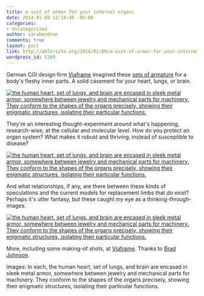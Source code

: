 ```yaml
---
title: a suit of armor for your internal organs
date: 2014-01-09 12:14:48 -05:00
categories:
- Uncategorized
author: sarahendren
comments: true
layout: post
link: http://ablersite.org/2014/01/09/a-suit-of-armor-for-your-internal-organs/
wordpress_id: 5269
---
```


German CGI design firm [Viaframe](http://www.viaframe.de/en/portfolio1/armor1.html) imagined these [sets of armature](http://www.viaframe.de/en/portfolio1/armor1.html) for a body's fleshy inner parts. A solid casement for your heart, lungs, or brain.

[![the human heart, set of lungs, and brain are encased in sleek metal armor, somewhere between jewelry and mechanical parts for machinery. They conform to the shapes of the organs precisely, showing their enigmatic structures, isolating their particular functions.](http://ablersite.files.wordpress.com/2014/01/giz2012-05-29_herz_ruestung_900px.jpg)](http://ablersite.files.wordpress.com/2014/01/giz2012-05-29_herz_ruestung_900px.jpg)

They're an interesting thought-experiment around what's happening, research-wise, at the cellular and molecular level. How do you protect an organ system? What makes it robust and thriving, instead of susceptible to disease?

[![the human heart, set of lungs, and brain are encased in sleek metal armor, somewhere between jewelry and mechanical parts for machinery. They conform to the shapes of the organs precisely, showing their enigmatic structures, isolating their particular functions.](http://ablersite.files.wordpress.com/2014/01/giz2012-07-09_lunge_ruestung_900px.jpg)](http://ablersite.files.wordpress.com/2014/01/giz2012-07-09_lunge_ruestung_900px.jpg)

And what relationships, if any, are there between these kinds of speculations and the current models for replacement limbs that _do_ exist? Perhaps it's utter fantasy, but these caught my eye as a thinking-through-images.

[![the human heart, set of lungs, and brain are encased in sleek metal armor, somewhere between jewelry and mechanical parts for machinery. They conform to the shapes of the organs precisely, showing their enigmatic structures, isolating their particular functions.](http://ablersite.files.wordpress.com/2014/01/giz2012-11-20_gehirn_ruestung_900px.jpg)](http://ablersite.files.wordpress.com/2014/01/giz2012-11-20_gehirn_ruestung_900px.jpg)

More, including some making-of shots, at [Viaframe](http://www.viaframe.de/en/portfolio1/armor1.html). Thanks to [Brad Johnson](http://bradfordajohnson.net/).

Images: In each, the human heart, set of lungs, and brain are encased in sleek metal armor, somewhere between jewelry and mechanical parts for machinery. They conform to the shapes of the organs precisely, showing their enigmatic structures, isolating their particular functions.
